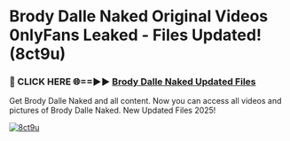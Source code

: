 # Brody Dalle Naked Original Videos 0nlyFans Leaked - Files Updated! (8ct9u)

<h3>🔴 CLICK HERE 🌐==►► <a href="https://tinyurl.com/yckcrads" rel="nofollow">Brody Dalle Naked Updated Files</a></h3>

Get Brody Dalle Naked and all content. Now you can access all videos and pictures of Brody Dalle Naked. New Updated Files 2025!

[![8ct9u](https://i.imgur.com/hpKpOFt.gif)](https://tinyurl.com/yckcrads)
